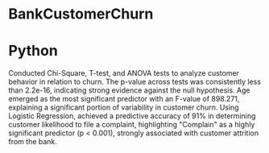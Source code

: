 # BankCustomerChurn
# Python
Conducted Chi-Square, T-test, and ANOVA tests to analyze customer behavior in relation to churn. The p-value across tests was consistently less
than 2.2e-16, indicating strong evidence against the null hypothesis. Age emerged as the most significant predictor with an F-value of 898.271,
explaining a significant portion of variability in customer churn. Using Logistic Regression, achieved a predictive accuracy of 91% in determining
customer likelihood to file a complaint, highlighting "Complain" as a highly significant predictor (p < 0.001), strongly associated with customer
attrition from the bank.
